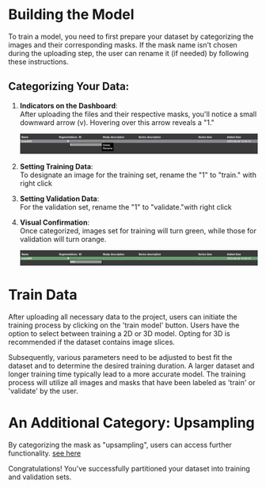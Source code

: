 # Building the Model

To train a model, you need to first prepare your dataset by categorizing the images and their corresponding masks. If the mask name isn't chosen during the uploading step, the user can rename it (if needed) by following these instructions.

## Categorizing Your Data:

1. **Indicators on the Dashboard**:  
   After uploading the files and their respective masks, you'll notice a small downward arrow (v). Hovering over this arrow reveals a "1."


    ![Set as Training Data](./pictures/rename_1_train.png)

3. **Setting Training Data**:  
   To designate an image for the training set, rename the "1" to "train."  with right click
  

4. **Setting Validation Data**:  
   For the validation set, rename the "1" to "validate."with right click

5. **Visual Confirmation**:  
   Once categorized, images set for training will turn green, while those for validation will turn orange.

   
   ![Training Data in Green](./pictures/rename_1_train2.png)

# Train Data

After uploading all necessary data to the project, users can initiate the training process by clicking on the 'train model' button. Users have the option to select between training a 2D or 3D model. Opting for 3D is recommended if the dataset contains image slices. 

Subsequently, various parameters need to be adjusted to best fit the dataset and to determine the desired training duration. A larger dataset and longer training time typically lead to a more accurate model. The training process will utilize all images and masks that have been labeled as 'train' or 'validate' by the user.





# An Additional Category: Upsampling
By categorizing the mask as "upsampling", users can access further functionality. [see here](upsampling.md)



Congratulations! You've successfully partitioned your dataset into training and validation sets.
